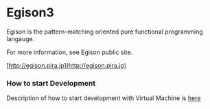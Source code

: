 Egison3
=======

Egison is the pattern-matching oriented pure functional programming langauge.

For more information, see Egison public site.

[http://egison.pira.jp](http://egison.pira.jp)

### How to start Development

Description of how to start development with Virtual Machine is [here](https://github.com/egisatoshi/egison3/wiki)
